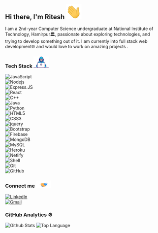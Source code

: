 ## Hi there, I'm Ritesh <img src="https://raw.githubusercontent.com/ritcode/ritcode/main/Hi.gif" width=50px >

I am a 2nd-year Computer Science undergraduate at National Institute of Technology, Hamirpur🏛, passionate about exploring technologies, and trying to develop something out of it. I am currently into full stack web development🌐 and would love to work on amazing projects .



### Tech Stack  <img src="https://raw.githubusercontent.com/ritcode/ritcode/main/Developer.gif" width=50px >

![JavaScript](https://img.shields.io/badge/-JavaScript-black?style=flat-square&logo=javascript)   
![Nodejs](https://img.shields.io/badge/-Nodejs-black?style=flat-square&logo=Node.js)   
![Express.JS](https://img.shields.io/badge/-Express.JS-c7b198?style=plastic&logo=Express.JS)   
![React](https://img.shields.io/badge/-React-black?style=flat-square&logo=react)   
![C++](https://img.shields.io/badge/-C++-00599C?style=flat-square&logo=c)   
![Java](https://img.shields.io/badge/-java-3f4441?style=plastic&logo=java)   
![Python](https://img.shields.io/badge/-Python-8fcfd1?style=plastic&logo=Python)   
![HTML5](https://img.shields.io/badge/-HTML5-E34F26?style=flat-square&logo=html5&logoColor=white)   
![CSS3](https://img.shields.io/badge/-CSS3-1572B6?style=flat-square&logo=css3)   
![jquery](https://img.shields.io/badge/jQuery-0769AD?style=for-the-badge&logo=jquery&logoColor=white)   
![Bootstrap](https://img.shields.io/badge/-Bootstrap-563D7C?style=flat-square&logo=bootstrap)   
![Firebase](https://img.shields.io/badge/firebase-ffca28?style=for-the-badge&logo=firebase&logoColor=white)   
![MongoDB](https://img.shields.io/badge/-MongoDB-black?style=flat-square&logo=mongodb)   
![MySQL](https://img.shields.io/badge/-MySQL-black?style=flat-square&logo=mysql)   
![Heroku](https://img.shields.io/badge/-Heroku-430098?style=flat-square&logo=heroku)   
![Netlify](	https://img.shields.io/badge/Netlify-00C7B7?style=for-the-badge&logo=netlify&logoColor=white)   
![Shell](https://img.shields.io/badge/-Shell-blasck?style=plastic&logo=Shell)   
![Git](https://img.shields.io/badge/-Git-black?style=flat-square&logo=git)   
![GitHub](https://img.shields.io/badge/-GitHub-181717?style=flat-square&logo=github)   



### Connect me  <img src="https://raw.githubusercontent.com/ritcode/ritcode/main/Handshake.gif" width=50px >

<a href="https://www.linkedin.com/in/ritcode" target="_blank"><img alt="LinkedIn" src="https://img.shields.io/badge/-LinkedIn-0077B5?style=flat-square&logo=Linkedin&logoColor=white"></a>
<br>
[![Gmail](https://img.shields.io/badge/Gmail-D14836?style=for-the-badge&logo=gmail&logoColor=white)](mailto:riteshshawk.rk@gmail.com)




### GitHub Analytics  ⚙️

<img alt = "Github Stats" src="https://github-readme-stats.vercel.app/api?username=ritcode&show_icons=true&count_private=true&hide=issues,stars&hide_border=true&title_color=5391FE&theme=tokyonight">

<img alt = "Top Language" src="https://github-readme-stats.vercel.app/api/top-langs/?username=ritcode&hide=python,sass&hide_border=true&layout=compact">


<!-- - for future references
- 🌱 Currently learning & Working  : ![React](https://img.shields.io/badge/-React-black?style=flat-square&logo=react)  ![Express.JS](https://img.shields.io/badge/-Express.JS-c7b198?style=plastic&logo=Express.JS)  
-->
